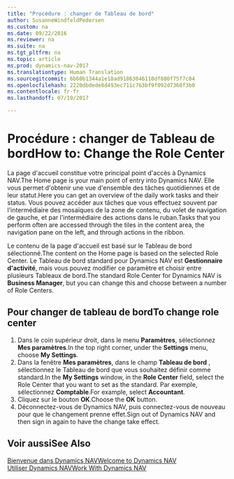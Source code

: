 ```yaml
---
title: "Procédure : changer de Tableau de bord"
author: SusanneWindfeldPedersen
ms.custom: na
ms.date: 09/22/2016
ms.reviewer: na
ms.suite: na
ms.tgt_pltfrm: na
ms.topic: article
ms.prod: dynamics-nav-2017
ms.translationtype: Human Translation
ms.sourcegitcommit: 6b60b1344a1e18ad91863046110df880f75f7c04
ms.openlocfilehash: 2220dbdede8d493ec711c763bf9f092d7368f3b0
ms.contentlocale: fr-fr
ms.lasthandoff: 07/19/2017

---
```


# <a name="how-to-change-the-role-center"></a><span data-ttu-id="77699-102">Procédure : changer de Tableau de bord</span><span class="sxs-lookup"><span data-stu-id="77699-102">How to: Change the Role Center</span></span>
<span data-ttu-id="77699-103">La page d'accueil constitue votre principal point d'accès à Dynamics NAV.</span><span class="sxs-lookup"><span data-stu-id="77699-103">The Home page is your main point of entry into Dynamics NAV.</span></span> <span data-ttu-id="77699-104">Elle vous permet d'obtenir une vue d'ensemble des tâches quotidiennes et de leur statut.</span><span class="sxs-lookup"><span data-stu-id="77699-104">Here you can get an overview of the daily work tasks and their status.</span></span> <span data-ttu-id="77699-105">Vous pouvez accéder aux tâches que vous effectuez souvent par l'intermédiaire des mosaïques de la zone de contenu, du volet de navigation de gauche, et par l'intermédiaire des actions dans le ruban.</span><span class="sxs-lookup"><span data-stu-id="77699-105">Tasks that you perform often are accessed through the tiles in the content area, the navigation pane on the left, and through actions in the ribbon.</span></span>

<span data-ttu-id="77699-106">Le contenu de la page d'accueil est basé sur le Tableau de bord sélectionné.</span><span class="sxs-lookup"><span data-stu-id="77699-106">The content on the Home page is based on the selected Role Center.</span></span> <span data-ttu-id="77699-107">Le Tableau de bord standard pour Dynamics NAV est **Gestionnaire d'activité**, mais vous pouvez modifier ce paramètre et choisir entre plusieurs Tableaux de bord.</span><span class="sxs-lookup"><span data-stu-id="77699-107">The standard Role Center for Dynamics NAV is **Business Manager**, but you can change this and choose between a number of Role Centers.</span></span>

## <a name="to-change-role-center"></a><span data-ttu-id="77699-108">Pour changer de tableau de bord</span><span class="sxs-lookup"><span data-stu-id="77699-108">To change role center</span></span>
1. <span data-ttu-id="77699-109">Dans le coin supérieur droit, dans le menu **Paramètres**, sélectionnez **Mes paramètres**.</span><span class="sxs-lookup"><span data-stu-id="77699-109">In the top right corner, under the **Settings** menu, choose **My Settings**.</span></span>
2. <span data-ttu-id="77699-110">Dans la fenêtre **Mes paramètres**, dans le champ **Tableau de bord** , sélectionnez le Tableau de bord que vous souhaitez définir comme standard.</span><span class="sxs-lookup"><span data-stu-id="77699-110">In the **My Settings** window, in the **Role Center** field, select the Role Center that you want to set as the standard.</span></span> <span data-ttu-id="77699-111">Par exemple, sélectionnez **Comptable**.</span><span class="sxs-lookup"><span data-stu-id="77699-111">For example, select **Accountant**.</span></span>
3. <span data-ttu-id="77699-112">Cliquez sur le bouton **OK**.</span><span class="sxs-lookup"><span data-stu-id="77699-112">Choose the **OK** button.</span></span>
4. <span data-ttu-id="77699-113">Déconnectez-vous de Dynamics NAV, puis connectez-vous de nouveau pour que le changement prenne effet.</span><span class="sxs-lookup"><span data-stu-id="77699-113">Sign out of Dynamics NAV and then sign in again to have the change take effect.</span></span>

## <a name="see-also"></a><span data-ttu-id="77699-114">Voir aussi</span><span class="sxs-lookup"><span data-stu-id="77699-114">See Also</span></span>
[<span data-ttu-id="77699-115">Bienvenue dans Dynamics NAV</span><span class="sxs-lookup"><span data-stu-id="77699-115">Welcome to Dynamics NAV</span></span>](across-get-started.md)  
[<span data-ttu-id="77699-116">Utiliser Dynamics NAV</span><span class="sxs-lookup"><span data-stu-id="77699-116">Work With Dynamics NAV</span></span>](ui-work-product.md)  

